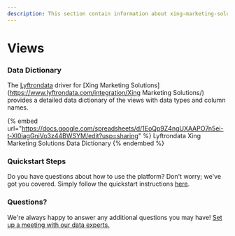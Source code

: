 ```yaml
---
description: This section contain information about xing-marketing-solutions connector views information
---
```


# Views

### Data Dictionary

The [Lyftrondata](https://www.lyftrondata.com/) driver for [Xing Marketing Solutions](https://www.lyftrondata.com/integration/Xing Marketing Solutions/)[ ](https://www.lyftrondata.com/integration/xing-marketing-solutions/)provides a detailed data dictionary of the views with data types and column names.

{% embed url="https://docs.google.com/spreadsheets/d/1EoQp9Z4ngUXAAPO7n5ei-t-Xl0iagGniVo3z44BWSYM/edit?usp=sharing" %}
Lyftrondata Xing Marketing Solutions Data Dictionary
{% endembed %}

### Quickstart Steps

Do you have questions about how to use the platform? Don't worry; we've got you covered. Simply follow the quickstart instructions [here](../../../../quickstart-steps.md).

### Questions? <a href="#questions" id="questions"></a>

We're always happy to answer any additional questions you may have! [Set up a meeting with our data experts.](https://www.lyftrondata.com/book-a-meeting/)


